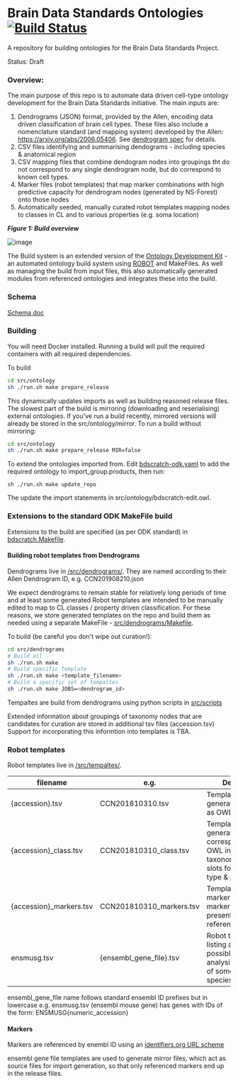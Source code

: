 # Brain Data Standards Ontologies [![Build Status](https://travis-ci.org/obophenotype/brain_data_standards_ontologies.svg?branch=master)](https://travis-ci.org/obophenotype/brain_data_standards_ontologies)

A repository for building ontologies for the Brain Data Standards Project.

Status: Draft

### Overview:

The main purpose of this repo is to automate data driven cell-type ontology development for the Brain Data Standards initiative.  The main inputs are:

1. Dendrograms (JSON) format, provided by the Allen, encoding data driven classification of brain cell types. These files also include a nomenclature standard (and mapping system) developed by the Allen: https://arxiv.org/abs/2006.05406.  See [dendrogram spec](https://github.com/obophenotype/brain_data_standards_ontologies/blob/master/doc/dendrogram_spec.md) for details. 
2. CSV files identifying and summarising dendograms - including species & anatomical region
2. CSV mapping files that combine dendogram nodes into groupings tht do not correspond to any single dendrogram node, but do correspond to known cell types.
3. Marker files (robot templates) that map marker combinations with high predictive capacity for dendrogram nodes (generated by NS-Forest) onto those nodes
4. Automatically seeded, manually curated robot templates mapping nodes to classes in CL and to various properties (e.g. soma location)

***Figure 1: Build overview***

![image](https://user-images.githubusercontent.com/112839/103354330-2ffa7580-4aa3-11eb-8444-81b73e09adf4.png)

The Build system is an extended version of the [Ontology Development Kit](https://github.com/INCATools/ontology-development-kit) - an automated ontology build system using [ROBOT](http://robot.obolibrary.org/) and MakeFiles. As well as managing the build from input files, this also automatically generated modules from referenced ontologies and integrates these into the build. 

### Schema

[Schema doc](https://github.com/obophenotype/brain_data_standards_ontologies/blob/master/doc/ontology_schema.md)

### Building 

You will need Docker installed.  Running a build will pull the required containers with all required dependencies.

To build 

```sh
cd src/ontology
sh ./run.sh make prepare_release
```

This dynamically updates imports as well as building reasoned release files.  The slowest part of the build is mirroring (downloading and reserialising) external ontologies.  If you've run a build recently, mirrored versions will already be stored in the src/ontology/mirror.  To run a build without mirroring:

```sh
cd src/ontology
sh ./run.sh make prepare_release MIR=false
```

To extend the ontologies imported from.  Edit [bdscratch-odk.yaml](https://github.com/obophenotype/brain_data_standards_ontologies/blob/master/src/ontology/bdscratch-odk.yaml) to add the required ontology to import_group.products, then run:

```
sh ./run.sh make update_repo
```

The update the import statements in src/ontology/bdscratch-edit.owl.

### Extensions to the standard ODK MakeFile build

Extensions to the build are specified (as per ODK standard) in [bdscratch.Makefile](https://github.com/obophenotype/brain_data_standards_ontologies/blob/master/src/ontology/bdscratch.Makefile). 


#### Building robot templates from Dendrograms

Dendrograms live in [/src/dendrograms/](https://github.com/obophenotype/brain_data_standards_ontologies/blob/master/src/dendrograms/).  They are named according to their Allen Dendrogram ID, e.g. CCN201908210.json

We expect dendrograms to remain stable for relatively long periods of time and at least some generated Robot templates are intended to be manually edited to map to CL classes / property driven classification.  For these reasons, we store generated templates on the repo and build them as needed using a separate MakeFile - [src/dendrograms/Makefile](https://github.com/obophenotype/brain_data_standards_ontologies/blob/master/src/dendrograms/Makefile).  

To build (be careful you don't wipe out curation!): 

```sh
cd src/dendrograms
# Build all
sh ./run.sh make
# Build specific template
sh ./run.sh make <template_filename>
# Build a specific set of tempaltes
sh ./run.sh make JOBS=<dendrogram_id>
```

Tempaltes are build from dendrograms using python scripts in [src/scripts](https://github.com/obophenotype/brain_data_standards_ontologies/tree/master/src/scripts)

Extended information about groupings of taxonomy nodes that are candidates for curation are stored in additional tsv files (accession.tsv)
Support for incorporating this informtion into templates is TBA.


### Robot templates

Robot templates live in  [/src/tempaltes/](https://github.com/obophenotype/brain_data_standards_ontologies/blob/master/src/templates/). 


filename | e.g. | Description
-- | -- | --
{accession}.tsv | CCN201810310.tsv | Template for generating taxonomy as OWL individuals
{accession}\_class.tsv | CCN201810310_class.tsv | Templates for generating classes corresponding to OWL individuals in taxonomy. Includes slots for curating cell type & properties
{accession}\_markers.tsv | CCN201810310_markers.tsv | Templates for adding markers.  Referenced markers must be present in gene reference files.
ensmusg.tsv | {ensembl_gene_file}.tsv | Robot template listing all genes (all possible markers) for analysis/dendrogams of some specific species.

ensembl_gene_file name follows standard ensembl ID prefixes but in lowercase e.g. ensmusg.tsv (ensembl mouse gene) has genes with IDs of the form: ENSMUSG{numeric_accession}

#### Markers

Markers are referenced by enembl ID using an [identifiers.org URL scheme](https://registry.identifiers.org/registry/ensembl)

ensembl gene file templates are used to generate mirror files, which act as source files for import generation, so that only referenced markers end up in the release files.








